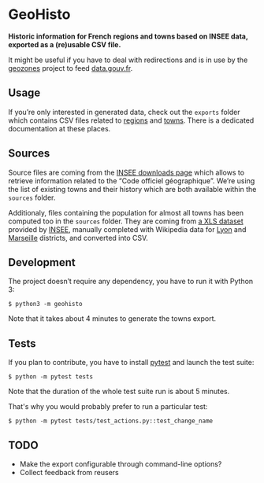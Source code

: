 # GeoHisto

**Historic information for French regions and towns based on INSEE data, exported as a (re)usable CSV file.**

It might be useful if you have to deal with redirections and is in use by the [geozones](https://github.com/etalab/geozones) project to feed [data.gouv.fr](http://www.data.gouv.fr/fr/).


## Usage

If you’re only interested in generated data, check out the `exports` folder which contains CSV files related to [regions](exports/regions/) and [towns](exports/towns/). There is a dedicated documentation at these places.


## Sources

Source files are coming from the [INSEE downloads page](http://www.insee.fr/fr/methodes/nomenclatures/cog/telechargement.asp) which allows to retrieve information related to the “Code officiel géographique”. We’re using the list of existing towns and their history which are both available within the `sources` folder.

Additionaly, files containing the population for almost all towns has been computed too in the `sources` folder. They are coming from [a XLS dataset](http://www.insee.fr/fr/ppp/bases-de-donnees/recensement/populations-legales/pages2015/zip/HIST_POP_COM_RP13.zip) provided by  [INSEE](http://www.insee.fr/fr/ppp/bases-de-donnees/recensement/populations-legales/), manually completed with Wikipedia data for [Lyon](https://fr.wikipedia.org/wiki/Arrondissements_de_Lyon) and [Marseille](https://fr.wikipedia.org/wiki/Secteurs_et_arrondissements_de_Marseille) districts, and converted into CSV.


## Development

The project doesn’t require any dependency, you have to run it with Python 3:

    $ python3 -m geohisto

Note that it takes about 4 minutes to generate the towns export.


## Tests

If you plan to contribute, you have to install [pytest](http://doc.pytest.org/en/latest/) and launch the test suite:

    $ python -m pytest tests

Note that the duration of the whole test suite run is about 5 minutes.

That's why you would probably prefer to run a particular test:

    $ python -m pytest tests/test_actions.py::test_change_name



## TODO

* Make the export configurable through command-line options?
* Collect feedback from reusers

